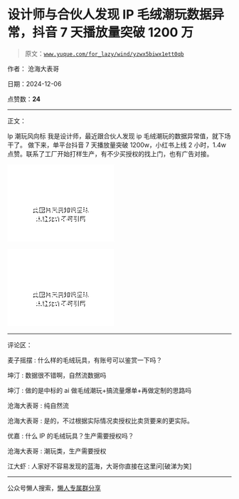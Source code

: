 # 设计师与合伙人发现 IP 毛绒潮玩数据异常，抖音 7 天播放量突破 1200 万

> 原文：[`www.yuque.com/for_lazy/wind/yzwx5biwx1ett0qb`](https://www.yuque.com/for_lazy/wind/yzwx5biwx1ett0qb)

作者： 沧海大表哥

日期：2024-12-06

点赞数：**24**

* * *

正文：

Ip 潮玩风向标 我是设计师，最近跟合伙人发现 ip 毛绒潮玩的数据异常值，就下场干了。
做下来，单平台抖音 7 天播放量突破 1200w，小红书上线 2 小时，1.4w 点赞。联系了工厂开始打样生产，有不少买授权的找上门，也有广告对接。

![](img/f5dafa2275771975900df3e23c36ef7f.png "None")

![](img/8a39077ef876af4c62cd2a1efb222309.png "None")

* * *

评论区：

麦子摇摆 : 什么样的毛绒玩具，有账号可以鉴赏一下吗？

坤汀 : 数据很不错啊，自然流数据吗

坤汀 : 做的是中标的 ai 做毛绒潮玩+搞流量爆单+再做定制的思路吗

沧海大表哥 : 纯自然流

沧海大表哥 : 是的，不过根据实际情况卖授权比卖货要来的更实际。

优嘉 : 什么 IP 的毛绒玩具？生产需要授权吗？

沧海大表哥 : 潮玩类，生产需要授权

江大虾 : 人家好不容易发现的蓝海，大哥你直接在这里问[破涕为笑]

* * *

公众号懒人搜索，[懒人专属群分享](https://lazybook.fun/#/blog/group)
